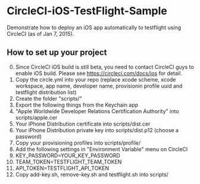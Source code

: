 # CircleCI-iOS-TestFlight-Sample
Demonstrate how to deploy an iOS app automatically to testflight using CircleCI (as of Jan 7, 2015).

## How to set up your project
0. Since CircleCI iOS build is still beta, you need to contact CircleCI guys to enable iOS build. Please see https://circleci.com/docs/ios for detail.
1. Copy the circle.yml into your repo (replace xcode scheme, xcode workspace, app name, developer name, provisionin profile uuid and testflight distribution list)
2. Create the folder "scripts/"
3. Export the following things from the Keychain app
  1. "Apple Worldwide Developer Relations Certification Authority" into scripts/apple.cer
  2. Your iPhone Distribution certificate into scripts/dist.cer
  3. Your iPhone Distribution private key into scripts/dist.p12 (choose a password)
4. Copy your provisioning profiles into scripts/profile/
5. Add the following settings in "Environment Variable" menu on CircleCI
  1. KEY_PASSWORD=YOUR_KEY_PASSWORD
  2. TEAM_TOKEN=TESTFLIGHT_TEAM_TOKEN
  3. API_TOKEN=TESTFLIGHT_API_TOKEN
6. Copy add-key.sh, remove-key.sh and testflight.sh into scripts/
